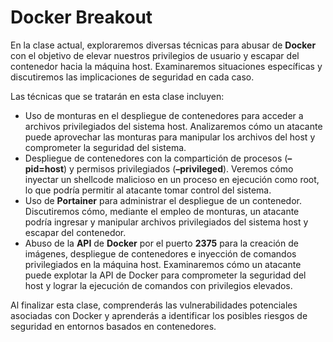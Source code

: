 # Docker Breakout

En la clase actual, exploraremos diversas técnicas para abusar de **Docker** con el objetivo de elevar nuestros privilegios de usuario y escapar del contenedor hacia la máquina host. Examinaremos situaciones específicas y discutiremos las implicaciones de seguridad en cada caso.

Las técnicas que se tratarán en esta clase incluyen:

* Uso de monturas en el despliegue de contenedores para acceder a archivos privilegiados del sistema host. Analizaremos cómo un atacante puede aprovechar las monturas para manipular los archivos del host y comprometer la seguridad del sistema.
* Despliegue de contenedores con la compartición de procesos (**–pid=host**) y permisos privilegiados (**–privileged**). Veremos cómo inyectar un shellcode malicioso en un proceso en ejecución como root, lo que podría permitir al atacante tomar control del sistema.
* Uso de **Portainer** para administrar el despliegue de un contenedor. Discutiremos cómo, mediante el empleo de monturas, un atacante podría ingresar y manipular archivos privilegiados del sistema host y escapar del contenedor.
* Abuso de la **API** de **Docker** por el puerto **2375** para la creación de imágenes, despliegue de contenedores e inyección de comandos privilegiados en la máquina host. Examinaremos cómo un atacante puede explotar la API de Docker para comprometer la seguridad del host y lograr la ejecución de comandos con privilegios elevados.

Al finalizar esta clase, comprenderás las vulnerabilidades potenciales asociadas con Docker y aprenderás a identificar los posibles riesgos de seguridad en entornos basados en contenedores.

